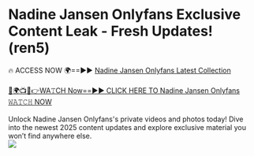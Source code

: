 # Nadine Jansen Onlyfans Exclusive Content Leak - Fresh Updates! (ren5)

🔥 ACCESS NOW 🌍==►► <a href="https://tinyurl.com/kvy9nzfs" rel="nofollow">Nadine Jansen Onlyfans Latest Collection</a>
<br><br>
[🔴🌍📺📱👉WA𝚃CH Now==►► CLICK HERE TO Nadine Jansen Onlyfans 𝚆𝙰𝚃𝙲𝙷 NOW](https://tinyurl.com/kvy9nzfs)
<br><br>
Unlock Nadine Jansen Onlyfans's private videos and photos today! Dive into the newest 2025 content updates and explore exclusive material you won’t find anywhere else.
<br>
<a href="https://tinyurl.com/kvy9nzfs" rel="nofollow" data-target="animated-image.originalLink"><img src="https://camo.githubusercontent.com/8a4f000d20f83aca3bf7ec5f350d767afa0574a8a352519fd8cfa583a6f93a33/68747470733a2f2f692e696d6775722e636f6d2f644a486b345a712e676966" data-canonical-src="https://i.imgur.com/dJHk4Zq.gif" style="max-width: 100%; display: inline-block;" data-target="animated-image.originalImage"></a>
<br>
